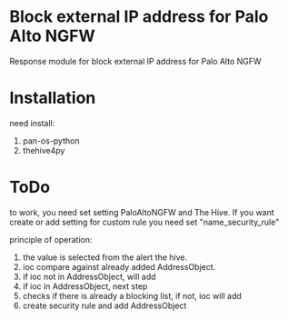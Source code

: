 # Block external IP address for Palo Alto NGFW

Response module for block external IP address for Palo Alto NGFW

# Installation

need install:
1. pan-os-python
2. thehive4py

# ToDo

to work, you need set setting PaloAltoNGFW and The Hive. If you want create or add setting for custom rule you need set "name_security_rule"

principle of operation:
1. the value is selected from the alert the hive.
2. ioc compare against already added AddressObject.
3. if ioc not in AddressObject, will add
4. if ioc in AddressObject, next step
5. checks if there is already a blocking list, if not, ioc will add
6. create security rule and add AddressObject